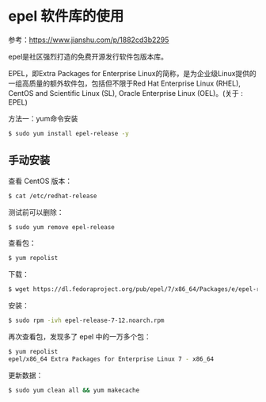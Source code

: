 # epel 软件库的使用

参考：https://www.jianshu.com/p/1882cd3b2295

epel是社区强烈打造的免费开源发行软件包版本库。

EPEL，即Extra Packages for Enterprise Linux的简称，是为企业级Linux提供的一组高质量的额外软件包，包括但不限于Red Hat Enterprise Linux (RHEL), CentOS and Scientific Linux (SL), Oracle Enterprise Linux (OEL)。(关于 : EPEL)

方法一：yum命令安装

```bash
$ sudo yum install epel-release -y
```



## 手动安装

查看 CentOS 版本：

```bash
$ cat /etc/redhat-release
```

测试前可以删除：

```bash
$ sudo yum remove epel-release
```

查看包：

```bash
$ yum repolist
```

下载：

````bash
$ wget https://dl.fedoraproject.org/pub/epel/7/x86_64/Packages/e/epel-release-7-12.noarch.rpm
````

安装：

```bash
$ sudo rpm -ivh epel-release-7-12.noarch.rpm
```

再次查看包，发现多了 epel 中的一万多个包：

```bash
$ yum repolist
epel/x86_64 Extra Packages for Enterprise Linux 7 - x86_64                                                               13,229
```

更新数据：

```bash
$ sudo yum clean all && yum makecache
```



 